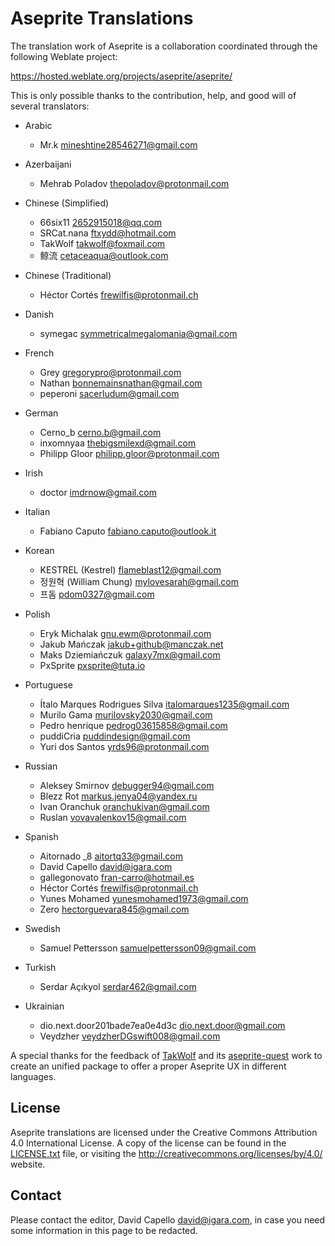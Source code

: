 # Aseprite Translations

The translation work of Aseprite is a collaboration coordinated
through the following Weblate project:

  https://hosted.weblate.org/projects/aseprite/aseprite/

This is only possible thanks to the contribution, help, and good will
of several translators:

* Arabic

  * Mr.k <mineshtine28546271@gmail.com>

* Azerbaijani

  * Mehrab Poladov <thepoladov@protonmail.com>

* Chinese (Simplified)

  * 66six11 <2652915018@qq.com>
  * SRCat.nana <ftxydd@hotmail.com>
  * TakWolf <takwolf@foxmail.com>
  * 鲸流 <cetaceaqua@outlook.com>

* Chinese (Traditional)

  * Héctor Cortés <frewilfis@protonmail.ch>

* Danish

  * symegac <symmetricalmegalomania@gmail.com>

* French

  * Grey <gregorypro@protonmail.com>
  * Nathan <bonnemainsnathan@gmail.com>
  * peperoni <sacerludum@gmail.com>

* German

  * Cerno_b <cerno.b@gmail.com>
  * inxomnyaa <thebigsmilexd@gmail.com>
  * Philipp Gloor <philipp.gloor@protonmail.com>

* Irish

  * doctor <imdrnow@gmail.com>

* Italian

  * Fabiano Caputo <fabiano.caputo@outlook.it>

* Korean

  * KESTREL (Kestrel) <flameblast12@gmail.com>
  * 정원혁 (William Chung) <mylovesarah@gmail.com>
  * 프돔 <pdom0327@gmail.com>

* Polish

  * Eryk Michalak <gnu.ewm@protonmail.com>
  * Jakub Mańczak <jakub+github@manczak.net>
  * Maks Dziemiańczuk <galaxy7mx@gmail.com>
  * PxSprite <pxsprite@tuta.io>

* Portuguese

  * Ítalo Marques Rodrigues Silva <italomarques1235@gmail.com>
  * Murilo Gama <murilovsky2030@gmail.com>
  * Pedro henrique <pedrog03615858@gmail.com>
  * puddiCria <puddindesign@gmail.com>
  * Yuri dos Santos <yrds96@protonmail.com>

* Russian

  * Aleksey Smirnov <debugger94@gmail.com>
  * Blezz Rot <markus.jenya04@yandex.ru>
  * Ivan Oranchuk <oranchukivan@gmail.com>
  * Ruslan <vovavalenkov15@gmail.com>

* Spanish

  * Aitornado _8 <aitortq33@gmail.com>
  * David Capello <david@igara.com>
  * gallegonovato <fran-carro@hotmail.es>
  * Héctor Cortés <frewilfis@protonmail.ch>
  * Yunes Mohamed <yunesmohamed1973@gmail.com>
  * Zero <hectorguevara845@gmail.com>

* Swedish

  * Samuel Pettersson <samuelpettersson09@gmail.com>

* Turkish

  * Serdar Açıkyol <serdar462@gmail.com>

* Ukrainian

  * dio.next.door201bade7ea0e4d3c <dio.next.door@gmail.com>
  * Veydzher <veydzherDGswift008@gmail.com>

A special thanks for the feedback of [TakWolf](https://github.com/TakWolf)
and its [aseprite-quest](https://github.com/aseprite-quest) work to create
an unified package to offer a proper Aseprite UX in different languages.

## License

Aseprite translations are licensed under the Creative Commons
Attribution 4.0 International License. A copy of the license can be
found in the [LICENSE.txt](LICENSE.txt) file, or visiting the
http://creativecommons.org/licenses/by/4.0/ website.

## Contact

Please contact the editor, David Capello <david@igara.com>, in case
you need some information in this page to be redacted.
